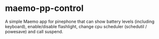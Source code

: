 # maemo-pp-control

A simple Maemo app for pinephone that can show battery levels (including keyboard), enable/disable flashlight, change cpu scheduler (schedutil / powesave) and call suspend.
